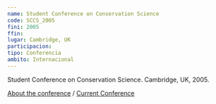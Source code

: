 ```yaml
---
name: Student Conference on Conservation Science
code: SCCS_2005
fini: 2005
ffin:
lugar: Cambridge, UK
participacion:
tipo: Conferencia
ambito: Internacional
---
```


Student Conference on Conservation Science. Cambridge, UK, 2005.

[About the conference](https://en.wikipedia.org/wiki/Student_Conference_on_Conservation_Science) / [Current Conference](http://sccs-cam.org/)
